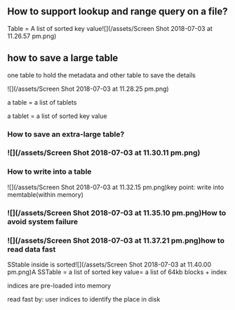 ## How to support lookup and range query on a file?

Table = A list of sorted key value![](/assets/Screen Shot 2018-07-03 at 11.26.57 pm.png)

## how to save a large table

one table to hold the metadata and other table to save the details

![](/assets/Screen Shot 2018-07-03 at 11.28.25 pm.png)

a table =  a list of tablets

a tablet = a list of sorted key value

### How to save an extra-large table?

### ![](/assets/Screen Shot 2018-07-03 at 11.30.11 pm.png)

### How to write into a table

![](/assets/Screen Shot 2018-07-03 at 11.32.15 pm.png)key point: write into memtable\(within memory\)

### ![](/assets/Screen Shot 2018-07-03 at 11.35.10 pm.png)How to avoid system failure

### ![](/assets/Screen Shot 2018-07-03 at 11.37.21 pm.png)how to read data fast

SStable inside is sorted![](/assets/Screen Shot 2018-07-03 at 11.40.00 pm.png)A SSTable = a list of sorted key value= a list of 64kb blocks + index

indices are pre-loaded into memory

read fast by: user indices to identify the place in disk

